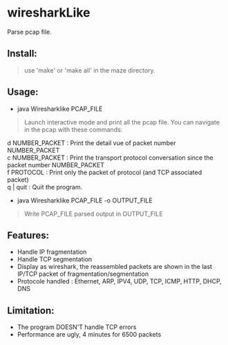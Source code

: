 # wiresharkLike

Parse pcap file.

## Install:
  > use 'make' or 'make all' in the maze directory.

## Usage:
- java Wiresharklike PCAP_FILE
> Launch interactive mode and print all the pcap file.
You can navigate in the pcap with these commands:  
  
d NUMBER_PACKET : Print the detail vue of packet number NUMBER_PACKET  
c NUMBER_PACKET : Print the transport protocol conversation since the packet number NUMBER_PACKET  
f PROTOCOL : Print only the packet of protocol (and TCP associated packet)  
q | quit : Quit the program.
- java Wiresharklike PCAP_FILE -o OUTPUT_FILE
> Write PCAP_FILE parsed output in OUTPUT_FILE

## Features:
- Handle IP fragmentation
- Handle TCP segmentation
- Display as wireshark, the reassembled packets are shown in the last IP/TCP packet of fragmentation/segmentation
- Protocole handled : Ethernet, ARP, IPV4, UDP, TCP, ICMP, HTTP, DHCP, DNS

## Limitation:
- The program DOESN'T handle TCP errors
- Performance are ugly, 4 minutes for 6500 packets
